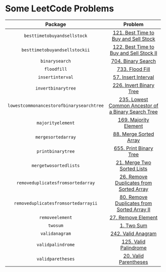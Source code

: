 # Some LeetCode Problems

|                 Package                  |                                                               Problem                                                               |
|:----------------------------------------:|:-----------------------------------------------------------------------------------------------------------------------------------:|
|       `besttimetobuyandsellstock`        |                [121. Best Time to Buy and Sell Stock](https://leetcode.com/problems/best-time-to-buy-and-sell-stock)                |
|      `besttimetobuyandsellstockii`       |             [122. Best Time to Buy and Sell Stock II](https://leetcode.com/problems/best-time-to-buy-and-sell-stock-ii)             |
|              `binarysearch`              |                                  [704. Binary Search](https://leetcode.com/problems/binary-search)                                  |
|               `floodfill`                |                                     [733. Flood Fill](https://leetcode.com/problems/flood-fill)                                     |
|             `insertinterval`             |                                [57. Insert Interval](https://leetcode.com/problems/insert-interval)                                 |
|            `invertbinarytree`            |                             [226. Invert Binary Tree](https://leetcode.com/problems/invert-binary-tree)                             |
| `lowestcommonancestorofbinarysearchtree` | [235. Lowest Common Ancestor of a Binary Search Tree](https://leetcode.com/problems/lowest-common-ancestor-of-a-binary-search-tree) |
|            `majorityelement`             |                               [169. Majority Element](https://leetcode.com/problems/majority-element)                               |
|            `mergesortedarray`            |                             [88. Merge Sorted Array](https://leetcode.com/problems/merge-sorted-array)                              |
|            `printbinarytree`             |                              [655. Print Binary Tree](https://leetcode.com/problems/print-binary-tree)                              |
|          `mergetwosortedlists`           |                         [21. Merge Two Sorted Lists](https://leetcode.com/problems/merge-two-sorted-lists)                          |
|    `removeduplicatesfromsortedarray`     |            [26. Remove Duplicates from Sorted Array](https://leetcode.com/problems/remove-duplicates-from-sorted-array)             |
|   `removeduplicatesfromsortedarrayii`    |         [80. Remove Duplicates from Sorted Array II](https://leetcode.com/problems/remove-duplicates-from-sorted-array-ii)          |
|             `removeelement`              |                                 [27. Remove Element](https://leetcode.com/problems/remove-element)                                  |
|                 `twosum`                 |                                         [1. Two Sum](https://leetcode.com/problems/two-sum)                                         |
|              `validanagram`              |                                  [242. Valid Anagram](https://leetcode.com/problems/valid-anagram)                                  |
|            `validpalindrome`             |                               [125. Valid Palindrome](https://leetcode.com/problems/valid-palindrome)                               |
|            `validparetheses`             |                              [20. Valid Parentheses](https://leetcode.com/problems/valid-parentheses)                               |
